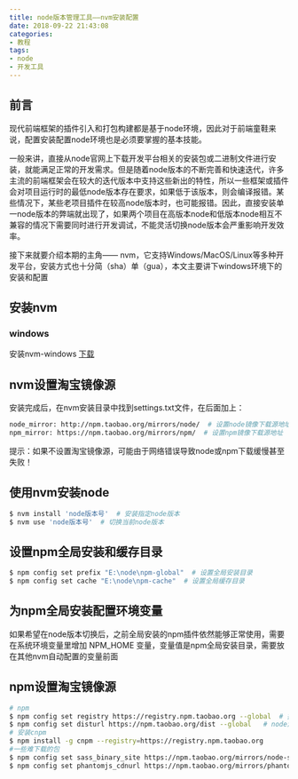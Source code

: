 ```yaml
---
title: node版本管理工具——nvm安装配置
date: 2018-09-22 21:43:08
categories:
- 教程
tags:
- node
- 开发工具
---
```


## 前言
现代前端框架的插件引入和打包构建都是基于node环境，因此对于前端童鞋来说，配置安装配置node环境也是必须要掌握的基本技能。

一般来讲，直接从node官网上下载开发平台相关的安装包或二进制文件进行安装，就能满足正常的开发需求。但是随着node版本的不断完善和快速迭代，许多主流的前端框架会在较大的迭代版本中支持这些新出的特性，所以一些框架或插件会对项目运行时的最低node版本存在要求，如果低于该版本，则会编译报错。某些情况下，某些老项目插件在较高node版本时，也可能报错。因此，直接安装单一node版本的弊端就出现了，如果两个项目在高版本node和低版本node相互不兼容的情况下需要同时进行开发调试，不能灵活切换node版本会严重影响开发效率。

接下来就要介绍本期的主角—— nvm，它支持Windows/MacOS/Linux等多种开发平台，<!-- more -->安装方式也十分简（sha）单（gua），本文主要讲下windows环境下的安装和配置
## 安装nvm
### windows
安装nvm-windows [下载](https://github.com/coreybutler/nvm-windows/releases)

## nvm设置淘宝镜像源
安装完成后，在nvm安装目录中找到settings.txt文件，在后面加上：
``` bash
node_mirror: http://npm.taobao.org/mirrors/node/  # 设置node镜像下载源地址
npm_mirror: https://npm.taobao.org/mirrors/npm/  # 设置npm镜像下载源地址
```
提示：如果不设置淘宝镜像源，可能由于网络错误导致node或npm下载缓慢甚至失败！

## 使用nvm安装node
``` bash
$ nvm install 'node版本号'  # 安装指定node版本
$ nvm use 'node版本号'  # 切换当前node版本
```

## 设置npm全局安装和缓存目录
``` bash
$ npm config set prefix "E:\node\npm-global"  # 设置全局安装目录
$ npm config set cache "E:\node\npm-cache"  # 设置全局缓存目录
```

## 为npm全局安装配置环境变量
如果希望在node版本切换后，之前全局安装的npm插件依然能够正常使用，需要在系统环境变量里增加 NPM_HOME 变量，变量值是npm全局安装目录，需要放在其他nvm自动配置的变量前面

## npm设置淘宝镜像源
``` bash
# npm
$ npm config set registry https://registry.npm.taobao.org --global  # 插件库镜像源
$ npm config set disturl https://npm.taobao.org/dist --global   # node源代码镜像源
# 安装cnpm
$ npm install -g cnpm --registry=https://registry.npm.taobao.org
#一些难下载的包
$ npm config set sass_binary_site https://npm.taobao.org/mirrors/node-sass/ # node-sass插件
$ npm config set phantomjs_cdnurl https://npm.taobao.org/mirrors/phantomjs/ # phantomjs插件
```





